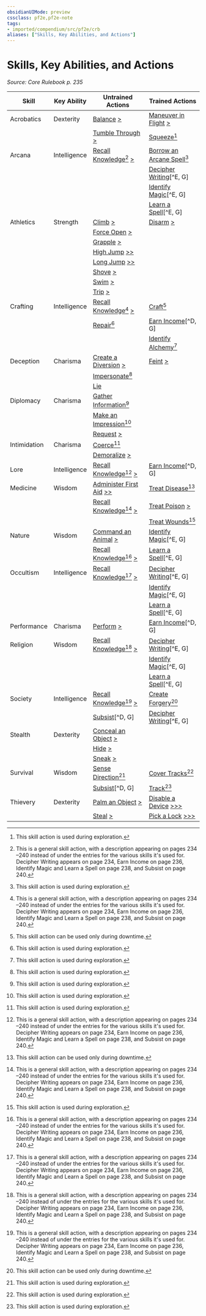 ```yaml
---
obsidianUIMode: preview
cssclass: pf2e,pf2e-note
tags:
- imported/compendium/src/pf2e/crb
aliases: ["Skills, Key Abilities, and Actions"]
---
```

# Skills, Key Abilities, and Actions  
*Source: Core Rulebook p. 235*  

| Skill | Key Ability | Untrained Actions | Trained Actions |
|-------|-------------|-------------------|-----------------|
| Acrobatics | Dexterity | [Balance](balance.md) [>](chapter-9-playing-the-game.md#Actions "Single Action") | [Maneuver in Flight](maneuver-in-flight.md) [>](chapter-9-playing-the-game.md#Actions "Single Action") |
|  |  | [Tumble Through](tumble-through.md) [>](chapter-9-playing-the-game.md#Actions "Single Action") | [Squeeze](squeeze.md)[^E] |
| Arcana | Intelligence | [Recall Knowledge](recall-knowledge.md)[^G] [>](chapter-9-playing-the-game.md#Actions "Single Action") | [Borrow an Arcane Spell](borrow-an-arcane-spell.md)[^E] |
|  |  |  | [Decipher Writing](decipher-writing.md)[^E, G] |
|  |  |  | [Identify Magic](identify-magic.md)[^E, G] |
|  |  |  | [Learn a Spell](learn-a-spell.md)[^E, G] |
| Athletics | Strength | [Climb](climb.md) [>](chapter-9-playing-the-game.md#Actions "Single Action") | [Disarm](rules/actions/disarm.md) [>](chapter-9-playing-the-game.md#Actions "Single Action") |
|  |  | [Force Open](force-open.md) [>](chapter-9-playing-the-game.md#Actions "Single Action") |  |
|  |  | [Grapple](rules/actions/grapple.md) [>](chapter-9-playing-the-game.md#Actions "Single Action") |  |
|  |  | [High Jump](high-jump.md) [>>](chapter-9-playing-the-game.md#Actions "Two-Action") |  |
|  |  | [Long Jump](long-jump.md) [>>](chapter-9-playing-the-game.md#Actions "Two-Action") |  |
|  |  | [Shove](rules/actions/shove.md) [>](chapter-9-playing-the-game.md#Actions "Single Action") |  |
|  |  | [Swim](swim.md) [>](chapter-9-playing-the-game.md#Actions "Single Action") |  |
|  |  | [Trip](rules/actions/trip.md) [>](chapter-9-playing-the-game.md#Actions "Single Action") |  |
| Crafting | Intelligence | [Recall Knowledge](recall-knowledge.md)[^G] [>](chapter-9-playing-the-game.md#Actions "Single Action") | [Craft](craft.md)[^D] |
|  |  | [Repair](repair.md)[^E] | [Earn Income](earn-income.md)[^D, G] |
|  |  |  | [Identify Alchemy](identify-alchemy.md)[^E] |
| Deception | Charisma | [Create a Diversion](create-a-diversion.md) [>](chapter-9-playing-the-game.md#Actions "Single Action") | [Feint](feint.md) [>](chapter-9-playing-the-game.md#Actions "Single Action") |
|  |  | [Impersonate](impersonate.md)[^E] |  |
|  |  | [Lie](lie.md) |  |
| Diplomacy | Charisma | [Gather Information](gather-information.md)[^E] |  |
|  |  | [Make an Impression](make-an-impression.md)[^E] |  |
|  |  | [Request](request.md) [>](chapter-9-playing-the-game.md#Actions "Single Action") |  |
| Intimidation | Charisma | [Coerce](coerce.md)[^E] |  |
|  |  | [Demoralize](demoralize.md) [>](chapter-9-playing-the-game.md#Actions "Single Action") |  |
| Lore | Intelligence | [Recall Knowledge](recall-knowledge.md)[^G] [>](chapter-9-playing-the-game.md#Actions "Single Action") | [Earn Income](earn-income.md)[^D, G] |
| Medicine | Wisdom | [Administer First Aid](administer-first-aid.md) [>>](chapter-9-playing-the-game.md#Actions "Two-Action") | [Treat Disease](treat-disease.md)[^D] |
|  |  | [Recall Knowledge](recall-knowledge.md)[^G] [>](chapter-9-playing-the-game.md#Actions "Single Action") | [Treat Poison](treat-poison.md) [>](chapter-9-playing-the-game.md#Actions "Single Action") |
|  |  |  | [Treat Wounds](treat-wounds.md)[^E] |
| Nature | Wisdom | [Command an Animal](command-an-animal.md) [>](chapter-9-playing-the-game.md#Actions "Single Action") | [Identify Magic](identify-magic.md)[^E, G] |
|  |  | [Recall Knowledge](recall-knowledge.md)[^G] [>](chapter-9-playing-the-game.md#Actions "Single Action") | [Learn a Spell](learn-a-spell.md)[^E, G] |
| Occultism | Intelligence | [Recall Knowledge](recall-knowledge.md)[^G] [>](chapter-9-playing-the-game.md#Actions "Single Action") | [Decipher Writing](decipher-writing.md)[^E, G] |
|  |  |  | [Identify Magic](identify-magic.md)[^E, G] |
|  |  |  | [Learn a Spell](learn-a-spell.md)[^E, G] |
| Performance | Charisma | [Perform](perform.md) [>](chapter-9-playing-the-game.md#Actions "Single Action") | [Earn Income](earn-income.md)[^D, G] |
| Religion | Wisdom | [Recall Knowledge](recall-knowledge.md)[^G] [>](chapter-9-playing-the-game.md#Actions "Single Action") | [Decipher Writing](decipher-writing.md)[^E, G] |
|  |  |  | [Identify Magic](identify-magic.md)[^E, G] |
|  |  |  | [Learn a Spell](learn-a-spell.md)[^E, G] |
| Society | Intelligence | [Recall Knowledge](recall-knowledge.md)[^G] [>](chapter-9-playing-the-game.md#Actions "Single Action") | [Create Forgery](create-forgery.md)[^D] |
|  |  | [Subsist](subsist.md)[^D, G] | [Decipher Writing](decipher-writing.md)[^E, G] |
| Stealth | Dexterity | [Conceal an Object](conceal-an-object.md) [>](chapter-9-playing-the-game.md#Actions "Single Action") |  |
|  |  | [Hide](rules/actions/hide.md) [>](chapter-9-playing-the-game.md#Actions "Single Action") |  |
|  |  | [Sneak](sneak.md) [>](chapter-9-playing-the-game.md#Actions "Single Action") |  |
| Survival | Wisdom | [Sense Direction](sense-direction.md)[^E] | [Cover Tracks](cover-tracks.md)[^E] |
|  |  | [Subsist](subsist.md)[^D, G] | [Track](track.md)[^E] |
| Thievery | Dexterity | [Palm an Object](palm-an-object.md) [>](chapter-9-playing-the-game.md#Actions "Single Action") | [Disable a Device](disable-a-device.md) [>>>](chapter-9-playing-the-game.md#Actions "Three-Action") |
|  |  | [Steal](steal.md) [>](chapter-9-playing-the-game.md#Actions "Single Action") | [Pick a Lock](pick-a-lock.md) [>>>](chapter-9-playing-the-game.md#Actions "Three-Action") |

[^D]:  This skill action can be used only during downtime.

[^E]:  This skill action is used during exploration.

[^G]:  This is a general skill action, with a description appearing on pages 234 –240 instead of under the entries for the various skills it's used for. Decipher Writing appears on page 234, Earn Income on page 236, Identify Magic and Learn a Spell on page 238, and Subsist on page 240.